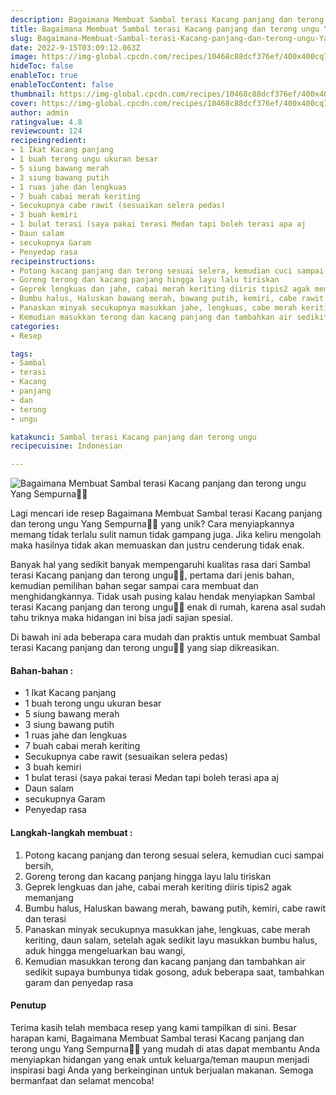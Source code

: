 ```yaml
---
description: Bagaimana Membuat Sambal terasi Kacang panjang dan terong ungu Yang Sempurna"
title: Bagaimana Membuat Sambal terasi Kacang panjang dan terong ungu Yang Sempurna
slug: Bagaimana-Membuat-Sambal-terasi-Kacang-panjang-dan-terong-ungu-Yang-Sempurna
date: 2022-9-15T03:09:12.063Z
image: https://img-global.cpcdn.com/recipes/10468c88dcf376ef/400x400cq70/photo.jpg
hideToc: false
enableToc: true
enableTocContent: false
thumbnail: https://img-global.cpcdn.com/recipes/10468c88dcf376ef/400x400cq70/photo.jpg
cover: https://img-global.cpcdn.com/recipes/10468c88dcf376ef/400x400cq70/photo.jpg
author: admin
ratingvalue: 4.8
reviewcount: 124
recipeingredient:
- 1 Ikat Kacang panjang
- 1 buah terong ungu ukuran besar
- 5 siung bawang merah
- 3 siung bawang putih
- 1 ruas jahe dan lengkuas
- 7 buah cabai merah keriting
- Secukupnya cabe rawit (sesuaikan selera pedas)
- 3 buah kemiri
- 1 bulat terasi (saya pakai terasi Medan tapi boleh terasi apa aj
- Daun salam
- secukupnya Garam
- Penyedap rasa
recipeinstructions:
- Potong kacang panjang dan terong sesuai selera, kemudian cuci sampai bersih,
- Goreng terong dan kacang panjang hingga layu lalu tiriskan
- Geprek lengkuas dan jahe, cabai merah keriting diiris tipis2 agak memanjang
- Bumbu halus, Haluskan bawang merah, bawang putih, kemiri, cabe rawit dan terasi
- Panaskan minyak secukupnya masukkan jahe, lengkuas, cabe merah keriting, daun salam, setelah agak sedikit layu masukkan bumbu halus, aduk hingga mengeluarkan bau wangi,
- Kemudian masukkan terong dan kacang panjang dan tambahkan air sedikit supaya bumbunya tidak gosong, aduk beberapa saat, tambahkan garam dan penyedap rasa
categories:
- Resep

tags:
- Sambal
- terasi
- Kacang
- panjang
- dan
- terong
- ungu

katakunci: Sambal terasi Kacang panjang dan terong ungu
recipecuisine: Indonesian

---
```


![Bagaimana Membuat Sambal terasi Kacang panjang dan terong ungu Yang Sempurna👩‍🍳](https://img-global.cpcdn.com/recipes/10468c88dcf376ef/400x400cq70/photo.jpg)

Lagi mencari ide resep Bagaimana Membuat Sambal terasi Kacang panjang dan terong ungu Yang Sempurna👩‍🍳 yang unik? Cara menyiapkannya memang tidak terlalu sulit namun tidak gampang juga. Jika keliru mengolah maka hasilnya tidak akan memuaskan dan justru cenderung tidak enak.

Banyak hal yang sedikit banyak mempengaruhi kualitas rasa dari Sambal terasi Kacang panjang dan terong ungu👩‍🍳, pertama dari jenis bahan, kemudian pemilihan bahan segar sampai cara membuat dan menghidangkannya. Tidak usah pusing kalau hendak menyiapkan Sambal terasi Kacang panjang dan terong ungu👩‍🍳 enak di rumah, karena asal sudah tahu triknya maka hidangan ini bisa jadi sajian spesial.

Di bawah ini ada beberapa cara mudah dan praktis untuk membuat Sambal terasi Kacang panjang dan terong ungu👩‍🍳 yang siap dikreasikan.

<!--inarticleads1-->

#### Bahan-bahan :

- 1 Ikat Kacang panjang
- 1 buah terong ungu ukuran besar
- 5 siung bawang merah
- 3 siung bawang putih
- 1 ruas jahe dan lengkuas
- 7 buah cabai merah keriting
- Secukupnya cabe rawit (sesuaikan selera pedas)
- 3 buah kemiri
- 1 bulat terasi (saya pakai terasi Medan tapi boleh terasi apa aj
- Daun salam
- secukupnya Garam
- Penyedap rasa

<!--inarticleads2-->

#### Langkah-langkah membuat :

1. Potong kacang panjang dan terong sesuai selera, kemudian cuci sampai bersih,
1. Goreng terong dan kacang panjang hingga layu lalu tiriskan
1. Geprek lengkuas dan jahe, cabai merah keriting diiris tipis2 agak memanjang
1. Bumbu halus, Haluskan bawang merah, bawang putih, kemiri, cabe rawit dan terasi
1. Panaskan minyak secukupnya masukkan jahe, lengkuas, cabe merah keriting, daun salam, setelah agak sedikit layu masukkan bumbu halus, aduk hingga mengeluarkan bau wangi,
1. Kemudian masukkan terong dan kacang panjang dan tambahkan air sedikit supaya bumbunya tidak gosong, aduk beberapa saat, tambahkan garam dan penyedap rasa

#### Penutup

Terima kasih telah membaca resep yang kami tampilkan di sini. Besar harapan kami, Bagaimana Membuat Sambal terasi Kacang panjang dan terong ungu Yang Sempurna👩‍🍳 yang mudah di atas dapat membantu Anda menyiapkan hidangan yang enak untuk keluarga/teman maupun menjadi inspirasi bagi Anda yang berkeinginan untuk berjualan makanan. Semoga bermanfaat dan selamat mencoba!
